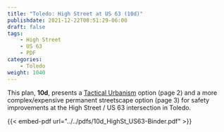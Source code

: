 ```yaml
---
title: "Toledo: High Street at US 63 (10d)"
publishdate: 2021-12-22T08:51:29-06:00
draft: false
tags:
    - High Street
    - US 63
    - PDF
categories:
    - Toledo
weight: 1040
---
```

This plan, **10d**, presents a [Tactical Urbanism](http://tacticalurbanismguide.com/about/) option (page 2) and a more complex/expensive permanent streetscape option (page 3) for safety improvements at the High Street / US 63 intersection in Toledo.

{{< embed-pdf url="../../pdfs/10d_HighSt_US63-Binder.pdf" >}}
